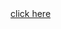 <div class="navbar-icon-container">
					<a href="rude places\maps.geotastic.org.html" class="navbar-icon pull-right visible-xs" id="nav-btn"><i class="fa fa-bars fa-lg white"></i>click here</a>
				</div>

